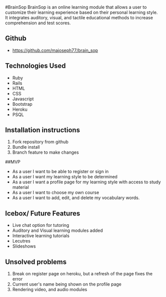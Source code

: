 #BrainSop
BrainSop is an online learning module that allows
a user to customize their learning experience based
on their personal learning style. It integrates auditory,
visual, and tactile educational methods to increase
comprehension and test scores.

## Github
- https://github.com/majoseph77/brain_sop

## Technologies Used
- Ruby
- Rails
- HTML
- CSS
- Javascript
- Bootstrap
- Heroku
- PSQL

## Installation instructions
1. Fork repository from github
2. Bundle install
3. Branch feature to make changes

##MVP
- As a user I want to be able to register or sign in
- As a user I want my learning style to be determined
- As a user I want a profile page for my learning style with access to study material
- As a user I want to choose my own course
- As a user I want to add, edit, and delete my vocabulary words.

## Icebox/ Future Features
- Live chat option for tutoring
- Auditory and Visual learning modules added
- Interactive learning tutorials
- Lecutres
- Slideshows

## Unsolved problems
1. Break on register page on heroku,
 but a refresh of the page fixes the error
2. Current user's name being shown on the profile page
3. Rendering video, and audio modules
